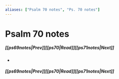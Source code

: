 ```yaml
---
aliases: ["Psalm 70 notes", "Ps. 70 notes"]
---
```

# Psalm 70 notes
##### <span class=arrow-left></span>[[ps69notes|Prev]]<span class=navigation-separator></span>[[ps70|Read]]<span class=navigation-separator></span>[[ps71notes|Next]]<span class=arrow-right></span>
- 
##### <span class=arrow-left></span>[[ps69notes|Prev]]<span class=navigation-separator></span>[[ps70|Read]]<span class=navigation-separator></span>[[ps71notes|Next]]<span class=arrow-right></span>